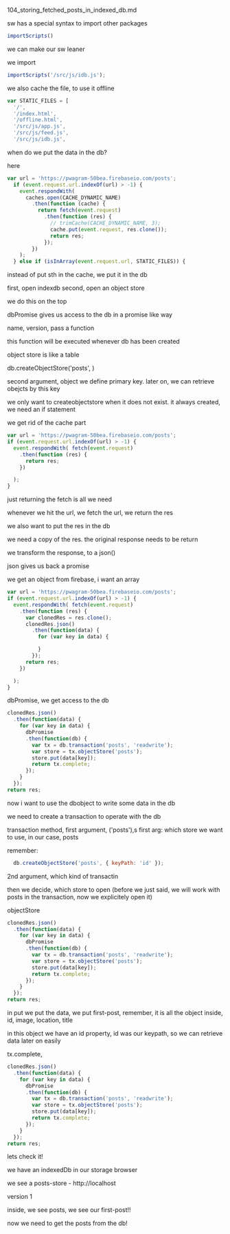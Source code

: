 104_storing_fetched_posts_in_indexed_db.md


sw has a special syntax to import other packages

```js
importScripts()
```

we can make our sw leaner

we import

```js
importScripts('/src/js/idb.js');

```

we also cache the file, to use it offline

```js
var STATIC_FILES = [
  '/',
  '/index.html',
  '/offline.html',
  '/src/js/app.js',
  '/src/js/feed.js',
  '/src/js/idb.js',
```

when do we put the data in the db?

here

```js
var url = 'https://pwagram-50bea.firebaseio.com/posts';
  if (event.request.url.indexOf(url) > -1) {
    event.respondWith(
      caches.open(CACHE_DYNAMIC_NAME)
        .then(function (cache) {
          return fetch(event.request)
            .then(function (res) {
              // trimCache(CACHE_DYNAMIC_NAME, 3);
              cache.put(event.request, res.clone());
              return res;
            });
        })
    );
  } else if (isInArray(event.request.url, STATIC_FILES)) {
```

instead of put sth in the cache, we put it in the db

first, open indexdb
second, open an object store

we do this on the top

dbPromise gives us access to the db in a promise like way

name, version, pass a function

this function will be executed whenever db has been created

object store is like a table

db.createObjectStore('posts', )

second argument, object we define primary key. later on, we can retrieve obejcts by this key


we only want to createobjectstore when it does not exist. it always created, we need an if statement

we get rid of the cache part

```js
var url = 'https://pwagram-50bea.firebaseio.com/posts';
if (event.request.url.indexOf(url) > -1) {
  event.respondWith( fetch(event.request)
    .then(function (res) {
      return res;
    })

  );
}
```

just returning the fetch is all we need

whenever we hit the url, we fetch the url, we return the res

we also want to put the res in the db

we need a copy of the res. the original response needs to be return

we transform the response, to a json()

json gives us back a promise

we get an object from firebase, i want an array


```js
var url = 'https://pwagram-50bea.firebaseio.com/posts';
if (event.request.url.indexOf(url) > -1) {
  event.respondWith( fetch(event.request)
    .then(function (res) {
      var clonedRes = res.clone();
      clonedRes.json()
        .then(function(data) {
          for (var key in data) {

          }
        });
      return res;
    })

  );
}
```

dbPromise, we get access to the db


```js
clonedRes.json()
  .then(function(data) {
    for (var key in data) {
      dbPromise
      .then(function(db) {
        var tx = db.transaction('posts', 'readwrite');
        var store = tx.objectStore('posts');
        store.put(data[key]);
        return tx.complete;
      });
    }
  });
return res;
```

now i want to use the dbobject to write some data in the db

we need to create a transaction to operate with the db

transaction method, first argument, ('posts'),s
first arg: which store we want to use, in our case, posts

remember:

```js
  db.createObjectStore('posts', { keyPath: 'id' });
```

2nd argument, which kind of transactin

then we decide, which store to open (before we just said, we will work with posts in the transaction, now we explicitely open it)

objectStore

```js
clonedRes.json()
  .then(function(data) {
    for (var key in data) {
      dbPromise
      .then(function(db) {
        var tx = db.transaction('posts', 'readwrite');
        var store = tx.objectStore('posts');
        store.put(data[key]);
        return tx.complete;
      });
    }
  });
return res;
```

in put we put the data, we put first-post, remember, it is all the object inside, id, image, location, title

in this object we have an id property, id was our keypath, so we can retrieve data later on easily

tx.complete,


```js
clonedRes.json()
  .then(function(data) {
    for (var key in data) {
      dbPromise
      .then(function(db) {
        var tx = db.transaction('posts', 'readwrite');
        var store = tx.objectStore('posts');
        store.put(data[key]);
        return tx.complete;
      });
    }
  });
return res;
```




lets check it!

we have an indexedDb in our storage browser


we see a posts-store - http://localhost

version 1

inside, we see posts, we see our first-post!!

now we need to get the posts from the db!













































